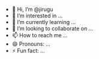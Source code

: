 - 👋 Hi, I’m @jirugu
- 👀 I’m interested in ...
- 🌱 I’m currently learning ...
- 💞️ I’m looking to collaborate on ...
- 📫 How to reach me ...
- 😄 Pronouns: ...
- ⚡ Fun fact: ...

<!---
jirugu/jirugu is a ✨ special ✨ repository because its `README.md` (this file) appears on your GitHub profile.
You can click the Preview link to take a look at your changes.
--->
